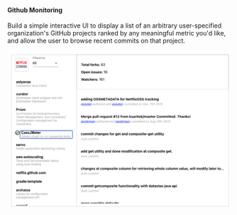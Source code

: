 #### Github Monitoring

Build a simple interactive UI to display a list of an arbitrary user-specified organization's GitHub projects ranked by any meaningful metric you'd like, 
and allow the user to browse recent commits on that project.

![Github Monitoring](https://github.com/lelea2/react-playground/blob/master/github-monitoring/github-repo.png)

